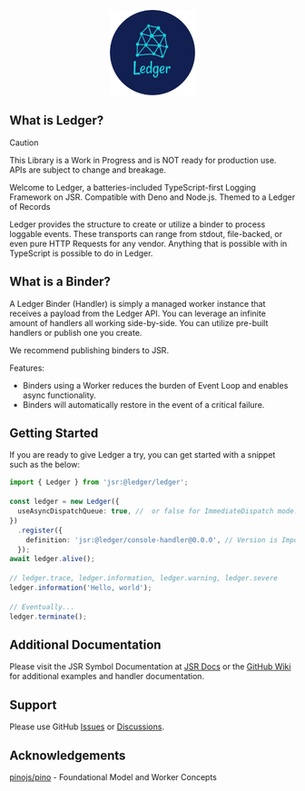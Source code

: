 <p align="center">
  <img style="border-radius=50%" height="150" src="./.github/asset/cover_base.png">
</p>

## What is Ledger?

> [!CAUTION]
> This Library is a Work in Progress and is NOT ready for production use. APIs are subject to change and breakage.

Welcome to Ledger, a batteries-included TypeScript-first Logging Framework on JSR. Compatible with Deno and Node.js. Themed to a Ledger of Records

Ledger provides the structure to create or utilize a binder to process loggable events. These transports can range from stdout, file-backed, or even pure HTTP Requests for any vendor. Anything that is possible with in TypeScript is possible to do in Ledger.

## What is a Binder?

A Ledger Binder (Handler) is simply a managed worker instance that receives a payload from the Ledger API. You can leverage an infinite amount of handlers all working side-by-side. You can utilize pre-built handlers or publish one you create.

We recommend publishing binders to JSR.

Features:

- Binders using a Worker reduces the burden of Event Loop and enables async functionality.
- Binders will automatically restore in the event of a critical failure.

## Getting Started

If you are ready to give Ledger a try, you can get started with a snippet such as the below:

```ts
import { Ledger } from 'jsr:@ledger/ledger';

const ledger = new Ledger({
  useAsyncDispatchQueue: true, //  or false for ImmediateDispatch mode.
})
  .register({
    definition: 'jsr:@ledger/console-handler@0.0.0', // Version is Important. Please verify the latest version. See: https://jsr.io/@ledger for official handlers.
  });
await ledger.alive();

// ledger.trace, ledger.information, ledger.warning, ledger.severe
ledger.information('Hello, world');

// Eventually...
ledger.terminate();
```

## Additional Documentation

Please visit the JSR Symbol Documentation at [JSR Docs](https://jsr.io/@ledger/ledger/doc) or the [GitHub Wiki](https://github.com/TSLedger/ledger/wiki) for additional examples and handler documentation.

## Support

Please use GitHub [Issues](https://github.com/TSLedger/ledger/issues) or [Discussions](https://github.com/TSLedger/ledger/discussions).

## Acknowledgements

[pinojs/pino](https://github.com/pinojs/pino) - Foundational Model and Worker Concepts
